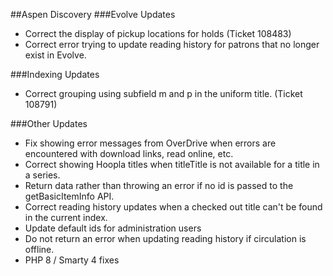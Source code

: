 ##Aspen Discovery
###Evolve Updates
- Correct the display of pickup locations for holds (Ticket 108483)
- Correct error trying to update reading history for patrons that no longer exist in Evolve.  

###Indexing Updates
- Correct grouping using subfield m and p in the uniform title. (Ticket 108791)

###Other Updates
- Fix showing error messages from OverDrive when errors are encountered with download links, read online, etc. 
- Correct showing Hoopla titles when titleTitle is not available for a title in a series.
- Return data rather than throwing an error if no id is passed to the getBasicItemInfo API.
- Correct reading history updates when a checked out title can't be found in the current index. 
- Update default ids for administration users
- Do not return an error when updating reading history if circulation is offline.
- PHP 8 / Smarty 4 fixes